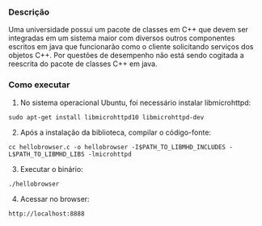 ### Descrição
Uma universidade possui um pacote de classes em C++ que devem ser integradas em um sistema maior com diversos outros componentes escritos em java que funcionarão como o cliente solicitando serviços dos objetos C++. Por questões de desempenho não está sendo cogitada a reescrita do pacote de classes C++ em java.

### Como executar
1. No sistema operacional Ubuntu, foi necessário instalar libmicrohttpd:
```
sudo apt-get install libmicrohttpd10 libmicrohttpd-dev
```

2. Após a instalação da biblioteca, compilar o código-fonte:
```
cc hellobrowser.c -o hellobrowser -I$PATH_TO_LIBMHD_INCLUDES -L$PATH_TO_LIBMHD_LIBS -lmicrohttpd
```

3. Executar o binário:
```
./hellobrowser
```

4. Acessar no browser:
```
http://localhost:8888
```
